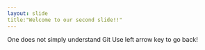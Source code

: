 ```yaml
---
layout: slide
title:"Welcome to our second slide!!"
---
```

One does not simply understand Git
Use left arrow key to go back!
